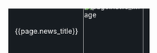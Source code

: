 <style>
    .seat{
      background-color:transparent;
      position:fixed;
      bottom:0;
      right:15px;
      animation:news 3s 5s forwards;
      z-index:999;
      perspective:500px;
      background-color:#2e3842;
      overflow:hidden
    }
    .seat,
    .board{
      display:flex;
      align-items:center;
      justify-content:center;
      overflow:hidden;
      color:#fff;
    }
    .board{
      width:100%;
      height:90px;
      background-color:rgba(0,0,0,0.5);
      box-shadow: 0 0 5px 5px rgba(0,0,0,0.05);
      color:inherit;
      padding-left:12.5px;
      padding-right:12.5px;
    }
    .news img{
      width:120px;
      margin-left:10px;
    }
    @keyframes news{
      0%{ transform:translateX(0); opacity:1;}
      100%{ transform:translateX(540px); opacity:0.3;}
    }
</style>
<div class = 'seat'>
  <div class = 'board news'>
    <p>{{page.news_title}}</p>
    <img src = '{{site.baseurl}}/assets/{{page.news_image}}.jpg' alt = 'page.news_image'>
  </div>
</div>
